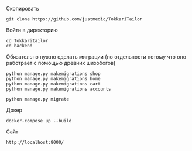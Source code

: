 
Скопировать
```
git clone https://github.com/justmedic/TokkariTailor
```

Войти в директорию
```
cd Tokkaritailor
cd backend
```

Обязательно нужно сделать миграции (по отдельности потому что оно работрает с помощью древних шизобогов)
```
python manage.py makemigrations shop
python manage.py makemigrations home
python manage.py makemigrations cart
python manage.py makemigrations accounts

python manage.py migrate
```

Докер
```
docker-compose up --build
```

Сайт
```
http://localhost:8000/
```
